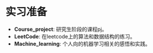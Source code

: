 # 实习准备

* **Course_project**: 研究生阶段的课程pj。
* **LeetCode**: 在leetcode上的算法和数据结构的练习。
* **Machine_learning**: 个人向的机器学习相关的感悟和实践。